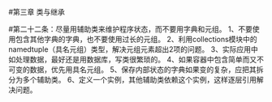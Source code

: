#第三章 类与继承

#第二十二条：尽量用辅助类来维护程序状态，而不要用字典和元组。
1、不要使用包含其他字典的字典，也不要使用过长的元组。
2、利用collections模块中的namedtuple（具名元组）类型，解决元组元素超出2项的问题。
3、实际应用中如处理数据，最好还是用数据库，写类很繁琐的。
4、如果容器中包含简单而又不可变的数据，优先用具名元组。
5、保存内部状态的字典如果变的复杂，应把其拆分为多个辅助类。
6、定义一个实例，其他辅助类依赖这个实例，这样逐层引用解决问题。
